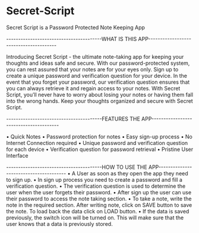 # Secret-Script
Secret Script is a Password Protected Note Keeping App

----------------------------------------WHAT IS THIS APP---------------------------------------

Introducing Secret Script - the ultimate note-taking app for keeping your thoughts and ideas safe and secure. 
With our password-protected system, you can rest assured that your notes are for your eyes only. 
Sign up to create a unique password and verification question for your device. 
In the event that you forget your password, our verification question ensures that you can always retrieve it and regain access to your notes. 
With Secret Script, you’ll never have to worry about losing your notes or having them fall into the wrong hands. 
Keep your thoughts organized and secure with Secret Script.

----------------------------------------FEATURES THE APP---------------------------------------

• Quick Notes
• Password protection for notes
• Easy sign-up process
• No Internet Connection required
• Unique password and verification question for each device
• Verification question for password retrieval
• Pristine User Interface

----------------------------------------HOW TO USE THE APP---------------------------------------
• A User as soon as they open the app they need to sign up.
• In sign up process you need to create a password and fill a verification question. 
• The verification question is used to determine the user when the user forgets their password.
• After sign up the user can use their password to access the note taking section.
• To take a note, write the note in the required section. After writing note, click on SAVE button to save the note. To load back the data click on LOAD button.
• If the data is saved previously, the switch icon will be turned on. This will make sure that the user knows that a data is previously stored.

